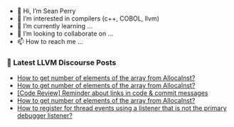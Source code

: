 - 👋 Hi, I’m Sean Perry
- 👀 I’m interested in compilers (c++, COBOL, llvm)
- 🌱 I’m currently learning ...
- 💞️ I’m looking to collaborate on ...
- 📫 How to reach me ...

<!---
s66perry/s66perry is a ✨ special ✨ repository because its `README.md` (this file) appears on your GitHub profile.
You can click the Preview link to take a look at your changes.
--->
### 📕 Latest LLVM Discourse Posts

<!-- DISCOURSE-LLVM:START -->
- [How to get number of elements of the array from AllocaInst?](https://discourse.llvm.org/t/how-to-get-number-of-elements-of-the-array-from-allocainst/71882#post_3)
- [How to get number of elements of the array from AllocaInst?](https://discourse.llvm.org/t/how-to-get-number-of-elements-of-the-array-from-allocainst/71882#post_2)
- [[Code Review] Reminder about links in code &amp; commit messages](https://discourse.llvm.org/t/code-review-reminder-about-links-in-code-commit-messages/71847?page=2#post_22)
- [How to get number of elements of the array from AllocaInst?](https://discourse.llvm.org/t/how-to-get-number-of-elements-of-the-array-from-allocainst/71882#post_1)
- [How to register for thread events using a listener that is not the primary debugger listener?](https://discourse.llvm.org/t/how-to-register-for-thread-events-using-a-listener-that-is-not-the-primary-debugger-listener/71665#post_3)
<!-- DISCOURSE-LLVM:END -->
